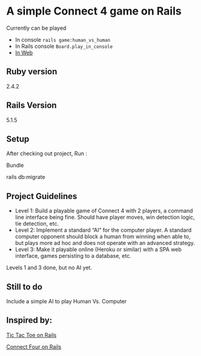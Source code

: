 # A simple Connect 4 game on Rails

Currently can be played 
- In console  `rails game:human_vs_human`
- In Rails console  `Board.play_in_console`
- [In Web](https://connect4-efomuso.c9users.io) 

## Ruby version

2.4.2

## Rails Version

5.1.5

## Setup

After  checking out project, Run :

Bundle

rails db:migrate

## Project Guidelines
- Level 1: Build a playable game of Connect 4 with 2 players, a command line interface being fine.  Should have player moves, win detection logic, tie detection, etc.  
- Level 2: Implement a standard “AI” for the computer player.  A standard computer opponent should block a human from winning when able to, but plays more ad hoc and does not operate with an advanced strategy.
- Level 3:  Make it playable online (Heroku or similar) with a SPA web interface, games persisting to a database,  etc.

Levels 1 and 3 done, but no AI yet.

## Still to do 

Include a simple AI to play Human Vs. Computer


## Inspired by:

[Tic Tac Toe on Rails](https://github.com/MrPowers/tic_tac_toe)

[Connect Four on Rails](https://github.com/buwilliams/connect-four)


